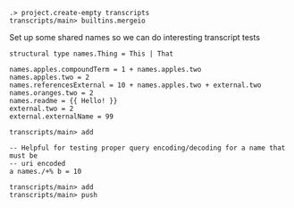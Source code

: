 ```ucm:hide
.> project.create-empty transcripts
transcripts/main> builtins.mergeio
```

Set up some shared names so we can do interesting transcript tests

```unison
structural type names.Thing = This | That

names.apples.compoundTerm = 1 + names.apples.two
names.apples.two = 2
names.referencesExternal = 10 + names.apples.two + external.two
names.oranges.two = 2
names.readme = {{ Hello! }}
external.two = 2
external.externalName = 99
```


```ucm
transcripts/main> add
```

```unison
-- Helpful for testing proper query encoding/decoding for a name that must be
-- uri encoded
a names./+% b = 10
```

```ucm
transcripts/main> add
transcripts/main> push
```
